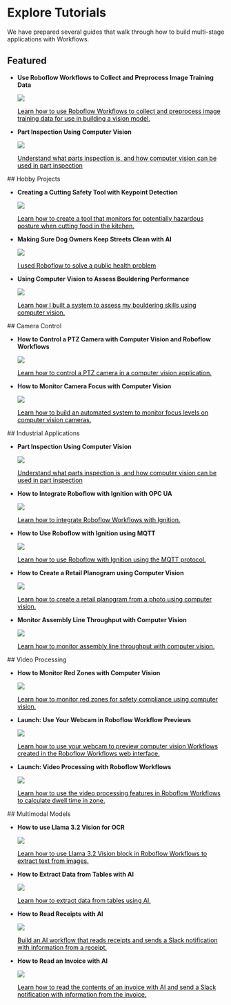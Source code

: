 # Explore Tutorials

We have prepared several guides that walk through how to build multi-stage applications with Workflows.

## Featured

<div class="grid cards" markdown>

- **Use Roboflow Workflows to Collect and Preprocess Image Training Data**

    <a href="https://blog.roboflow.com/computer-vision-collect-training-data/" style="color: black !important;">
    <img src="https://blog.roboflow.com/content/images/2025/07/collect-training-data.png">

    <p>Learn how to use Roboflow Workflows to collect and preprocess image training data for use in building a vision model.</p>
    </a>



- **Part Inspection Using Computer Vision**

    <a href="https://blog.roboflow.com/part-inspection-using-computer-vision/" style="color: black !important;">
    <img src="https://blog.roboflow.com/content/images/2025/05/Screenshot-2025-05-07-at-11.54.47-AM.png">

    <p>Understand what parts inspection is, and how computer vision can be used in part inspection</p>
    </a>


</div>
## Hobby Projects

<div class="grid cards" markdown>

- **Creating a Cutting Safety Tool with Keypoint Detection**

    <a href="https://blog.roboflow.com/cutting-safety-computer-vision/" style="color: black !important;">
    <img src="https://blog.roboflow.com/content/images/2025/07/safety-tool.png">

    <p>Learn how to create a tool that monitors for potentially hazardous posture when cutting food in the kitchen.</p>
    </a>



- **Making Sure Dog Owners Keep Streets Clean with AI**

    <a href="https://blog.roboflow.com/clean-streets/" style="color: black !important;">
    <img src="https://blog.roboflow.com/content/images/2025/04/image-1--1.png">

    <p>I used Roboflow to solve a public health problem</p>
    </a>



- **Using Computer Vision to Assess Bouldering Performance**

    <a href="https://blog.roboflow.com/bouldering/" style="color: black !important;">
    <img src="https://blog.roboflow.com/content/images/2024/12/16_9.png">

    <p>Learn how I built a system to assess my bouldering skills using computer vision.</p>
    </a>


</div>
## Camera Control

<div class="grid cards" markdown>

- **How to Control a PTZ Camera with Computer Vision and Roboflow Workflows**

    <a href="https://blog.roboflow.com/control-ptz-camera-computer-vision/" style="color: black !important;">
    <img src="https://blog.roboflow.com/content/images/2025/07/ptz.png">

    <p>Learn how to control a PTZ camera in a computer vision application.</p>
    </a>



- **How to Monitor Camera Focus with Computer Vision**

    <a href="https://blog.roboflow.com/computer-vision-camera-focus/" style="color: black !important;">
    <img src="https://blog.roboflow.com/content/images/2024/09/16_9-22--Large.jpeg">

    <p>Learn how to build an automated system to monitor focus levels on computer vision cameras.</p>
    </a>


</div>
## Industrial Applications

<div class="grid cards" markdown>

- **Part Inspection Using Computer Vision**

    <a href="https://blog.roboflow.com/part-inspection-using-computer-vision/" style="color: black !important;">
    <img src="https://blog.roboflow.com/content/images/2025/05/Screenshot-2025-05-07-at-11.54.47-AM.png">

    <p>Understand what parts inspection is, and how computer vision can be used in part inspection</p>
    </a>



- **How to Integrate Roboflow with Ignition with OPC UA**

    <a href="https://blog.roboflow.com/integrate-roboflow-with-ignition/" style="color: black !important;">
    <img src="https://blog.roboflow.com/content/images/2025/02/16_9-1--1.png">

    <p>Learn how to integrate Roboflow Workflows with Ignition.</p>
    </a>



- **How to Use Roboflow with Ignition using MQTT**

    <a href="https://blog.roboflow.com/roboflow-ignition-mqtt/" style="color: black !important;">
    <img src="https://blog.roboflow.com/content/images/2024/10/16_9-7--Large.jpeg">

    <p>Learn how to use Roboflow with Ignition using the MQTT protocol.</p>
    </a>



- **How to Create a Retail Planogram using Computer Vision**

    <a href="https://blog.roboflow.com/how-to-create-a-retail-planogram-using-computer-vision/" style="color: black !important;">
    <img src="https://blog.roboflow.com/content/images/2024/08/16_9-12-.png">

    <p>Learn how to create a retail planogram from a photo using computer vision.</p>
    </a>



- **Monitor Assembly Line Throughput with Computer Vision**

    <a href="https://blog.roboflow.com/monitor-assembly-line-throughput/" style="color: black !important;">
    <img src="https://blog.roboflow.com/content/images/2024/08/16_9-3--Large.jpeg">

    <p>Learn how to monitor assembly line throughput with computer vision.</p>
    </a>


</div>
## Video Processing

<div class="grid cards" markdown>

- **How to Monitor Red Zones with Computer Vision**

    <a href="https://blog.roboflow.com/redzone-monitoring-computer-vision/" style="color: black !important;">
    <img src="https://blog.roboflow.com/content/images/2025/04/image.png">

    <p>Learn how to monitor red zones for safety compliance using computer vision.</p>
    </a>



- **Launch: Use Your Webcam in Roboflow Workflow Previews**

    <a href="https://blog.roboflow.com/workflows-webcam/" style="color: black !important;">
    <img src="https://blog.roboflow.com/content/images/2024/12/16_9-1-.png">

    <p>Learn how to use your webcam to preview computer vision Workflows created in the Roboflow Workflows web interface.</p>
    </a>



- **Launch: Video Processing with Roboflow Workflows**

    <a href="https://blog.roboflow.com/video-processing-roboflow-workflows/" style="color: black !important;">
    <img src="https://blog.roboflow.com/content/images/2024/10/16_9-4--Large-1.jpeg">

    <p>Learn how to use the video processing features in Roboflow Workflows to calculate dwell time in zone.</p>
    </a>


</div>
## Multimodal Models

<div class="grid cards" markdown>

- **How to use Llama 3.2 Vision for OCR**

    <a href="https://blog.roboflow.com/how-to-use-llama-3-2-vision-for-ocr/" style="color: black !important;">
    <img src="https://blog.roboflow.com/content/images/2025/02/img-blog-nycerebro.png">

    <p>Learn how to use Llama 3.2 Vision block in Roboflow Workflows to extract text from images.</p>
    </a>



- **How to Extract Data from Tables with AI**

    <a href="https://blog.roboflow.com/how-to-extract-data-from-tables-with-ai/" style="color: black !important;">
    <img src="https://blog.roboflow.com/content/images/2025/01/16_9-4--1.png">

    <p>Learn how to extract data from tables using AI.</p>
    </a>



- **How to Read Receipts with AI**

    <a href="https://blog.roboflow.com/how-to-read-receipts-with-ai/" style="color: black !important;">
    <img src="https://blog.roboflow.com/content/images/2025/01/16_9-3--2.png">

    <p>Build an AI workflow that reads receipts and sends a Slack notification with information from a receipt.</p>
    </a>



- **How to Read an Invoice with AI**

    <a href="https://blog.roboflow.com/how-to-read-an-invoice-with-ai/" style="color: black !important;">
    <img src="https://blog.roboflow.com/content/images/2025/01/16_9-2--2.png">

    <p>Learn how to read the contents of an invoice with AI and send a Slack notification with information from the invoice.</p>
    </a>


</div>
